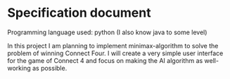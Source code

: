 # Specification document

Programming  language used: python (I also know java to some level)

In this project I am planning to implement minimax-algorithm to solve the problem of winning Connect Four. I will create a very simple user interface for the game of Connect 4 and focus on making the AI algorithm as well-working as possible.